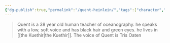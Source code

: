 ```yaml
---
{"dg-publish":true,"permalink":"/quent-heinlein/","tags":["character","lostterminal"],"noteIcon":""}
---
```



> <span query="get(aliases.0)"></span>Quent<span type="end"></span> is a <span query="get(age)"></span>38<span type="end"></span> year old <span query="get(species)"></span>human<span type="end"></span> <span query="get(archetype)"></span>teacher of oceanography<span type="end"></span>. <span query="get(pronouns.0)"></span>he<span type="end"></span> speaks with a <span query="get(voice)"></span>low, soft<span type="end"></span> voice and has <span query="get(hair)"></span>black<span type="end"></span> hair and <span query="get(eyes)"></span>green<span type="end"></span> eyes. <span query="get(pronouns.0)"></span>he<span type="end"></span> lives in <span query="get(home.0)"></span>[[the Kuethir\|the Kuethir]]<span type="end"></span>.
> The voice of <span query="get(aliases.0)"></span>Quent<span type="end"></span> is <span query="get(actor)"></span>Tris Oaten<span type="end"></span>

 